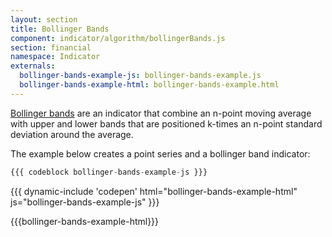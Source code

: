 ```yaml
---
layout: section
title: Bollinger Bands
component: indicator/algorithm/bollingerBands.js
section: financial
namespace: Indicator
externals:
  bollinger-bands-example-js: bollinger-bands-example.js
  bollinger-bands-example-html: bollinger-bands-example.html
---
```


[Bollinger bands](http://en.wikipedia.org/wiki/Bollinger_Bands) are an indicator that combine an n-point moving average with upper and lower bands that are positioned k-times an n-point standard deviation around the average.

The example below creates a point series and a bollinger band indicator:

```js
{{{ codeblock bollinger-bands-example-js }}}
```

{{{ dynamic-include 'codepen' html="bollinger-bands-example-html" js="bollinger-bands-example-js" }}}

{{{bollinger-bands-example-html}}}
<script type="text/javascript">
{{{bollinger-bands-example-js}}}
</script>
